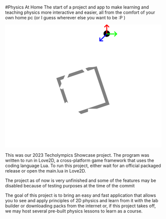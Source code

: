 #Physics At Home
The start of a project and app to make learning and teaching physics more interactive and easier, all from the comfort of your own home pc (or I guess wherever else you want to be :P )

![Physics at Home logo](https://github.com/ElderINTERalliance/Physics-At-Home/raw/main/logo.png)

This was our 2023 Techolympics Showcase project. The program was written to run in Love2D, a cross-platform game framework that uses the coding language Lua.
To run this project, either wait for an official packaged release or open the main.lua in Love2D.

The project as of now is very unfinished and some of the features may be disabled because of testing purposes at the time of the commit

The goal of this project is to bring an easy and fast application that allows you to see and apply principles of 2D physics and learn from it with the lab builder or downloading packs from the internet or, if this project takes off, we may host several pre-built physics lessons to learn as a course.
